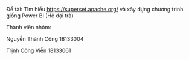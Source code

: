 Đề tài: Tìm hiểu https://superset.apache.org/ và xây dựng chương trình giống Power BI (Hệ đại trà)

Thành viên nhóm:

Nguyễn Thành Công 18133004

Trịnh Công Viễn 18133061
